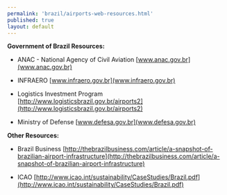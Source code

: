 ```yaml
---
permalink: 'brazil/airports-web-resources.html'
published: true
layout: default
---
```

**Government of Brazil Resources:**

* ANAC - National Agency of Civil Aviation 
[www.anac.gov.br](www.anac.gov.br)

* INFRAERO 
[www.infraero.gov.br](www.infraero.gov.br)

* Logistics Investment Program 
[http://www.logisticsbrazil.gov.br/airports2](http://www.logisticsbrazil.gov.br/airports2)

* Ministry of Defense 
[www.defesa.gov.br](www.defesa.gov.br)

**Other Resources:**

* Brazil Business 
[http://thebrazilbusiness.com/article/a-snapshot-of-brazilian-airport-infrastructure](http://thebrazilbusiness.com/article/a-snapshot-of-brazilian-airport-infrastructure)

* ICAO 
[http://www.icao.int/sustainability/CaseStudies/Brazil.pdf](http://www.icao.int/sustainability/CaseStudies/Brazil.pdf)
